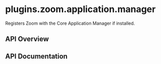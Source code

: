 # plugins.zoom.application.manager

Registers Zoom with the Core Application Manager if installed.

## API Overview

## API Documentation

